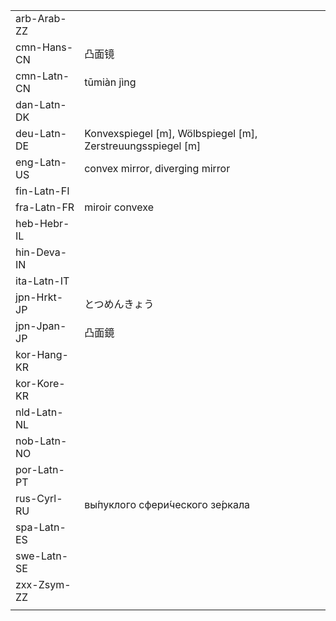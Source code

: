 | | | |
|-|-|-|
| arb-Arab-ZZ |  |  |
| cmn-Hans-CN | 凸面镜 |  |
| cmn-Latn-CN | tūmiàn jìng |  |
| dan-Latn-DK |  |  |
| deu-Latn-DE | Konvexspiegel [m], Wölbspiegel [m], Zerstreuungsspiegel [m] |  |
| eng-Latn-US | convex mirror, diverging mirror |  |
| fin-Latn-FI |  |  |
| fra-Latn-FR | miroir convexe |  |
| heb-Hebr-IL |  |  |
| hin-Deva-IN |  |  |
| ita-Latn-IT |  |  |
| jpn-Hrkt-JP | とつめんきょう |  |
| jpn-Jpan-JP | 凸面鏡 |  |
| kor-Hang-KR |  |  |
| kor-Kore-KR |  |  |
| nld-Latn-NL |  |  |
| nob-Latn-NO |  |  |
| por-Latn-PT |  |  |
| rus-Cyrl-RU | вы́пуклого сфери́ческого зе́ркала |  |
| spa-Latn-ES |  |  |
| swe-Latn-SE |  |  |
| zxx-Zsym-ZZ |  |  |
|  |  |  |
